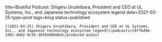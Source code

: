 
title=Bootiful Podcast: Shigeru Urushibara, President and CEO at UL Systems, Inc., and Japanese technology ecosystem legend
date=2021-03-25
type=post
tags=blog
status=published
~~~~~~
[(2021-03-25) Shigeru Urushibara, President and CEO at UL Systems, Inc., and Japanese technology ecosystem legend](/podcasts/c9ffbd9e-1d62-4b62-9c55-10f64d09dbdc/produced-audio) 
            